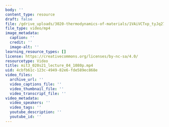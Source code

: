 ```yaml
---
body: ''
content_type: resource
draft: false
file: /gdrive_uploads/3020-thermodynamics-of-materials/1VAiVCTxp_tyJq27SmKF1ADWchTH1g7ln/mit3_020s21_lecture_04_1080p.mp4
file_type: video/mp4
image_metadata:
  caption: ''
  credit: ''
  image-alt: ''
learning_resource_types: []
license: https://creativecommons.org/licenses/by-nc-sa/4.0/
resourcetype: Video
title: mit3_020s21_lecture_04_1080p.mp4
uid: 4cbfb61c-123c-4949-82e6-fde589ec868e
video_files:
  archive_url: ''
  video_captions_file: ''
  video_thumbnail_file: ''
  video_transcript_file: ''
video_metadata:
  video_speakers: ''
  video_tags: ''
  youtube_description: ''
  youtube_id: ''
---
```

